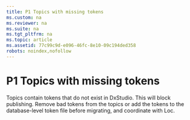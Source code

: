 ```yaml
---
title: P1 Topics with missing tokens
ms.custom: na
ms.reviewer: na
ms.suite: na
ms.tgt_pltfrm: na
ms.topic: article
ms.assetid: 77c99c9d-e096-46fc-8e10-09c194ded358
robots: noindex,nofollow
---
```

# P1 Topics with missing tokens
Topics contain tokens that do not exist in DxStudio. This will block publishing. Remove bad tokens from the topics or add the tokens to the database-level token file before migrating, and coordinate with Loc.